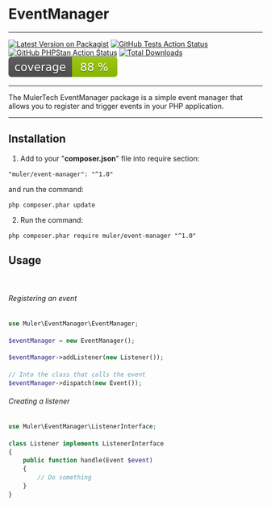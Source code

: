 # EventManager

___
[![Latest Version on Packagist](https://img.shields.io/packagist/v/mulertech/event-manager.svg?style=flat-square)](https://packagist.org/packages/mulertech/event-manager)
[![GitHub Tests Action Status](https://img.shields.io/github/actions/workflow/status/mulertech/event-manager/tests.yml?branch=main&label=tests&style=flat-square)](https://github.com/mulertech/event-manager/actions/workflows/tests.yml)
[![GitHub PHPStan Action Status](https://img.shields.io/github/actions/workflow/status/mulertech/event-manager/phpstan.yml?branch=main&label=phpstan&style=flat-square)](https://github.com/mulertech/event-manager/actions/workflows/phpstan.yml)
[![Total Downloads](https://img.shields.io/packagist/dt/mulertech/event-manager.svg?style=flat-square)](https://packagist.org/packages/mulertech/event-manager)
[![Test Coverage](https://raw.githubusercontent.com/mulertech/event-manager/main/badge-coverage.svg)](https://packagist.org/packages/mulertech/event-manager)
___

The MulerTech EventManager package is a simple event manager that allows you to register and trigger events in your PHP application.

___

## Installation

1. Add to your "**composer.json**" file into require section:

```
"muler/event-manager": "^1.0"
```

and run the command:

```
php composer.phar update
```

2. Run the command:

```
php composer.phar require muler/event-manager "^1.0"
```

## Usage

<br>

###### Registering an event

```php
use Muler\EventManager\EventManager;

$eventManager = new EventManager();

$eventManager->addListener(new Listener());

// Into the class that calls the event
$eventManager->dispatch(new Event());
```

###### Creating a listener

```php
use Muler\EventManager\ListenerInterface;

class Listener implements ListenerInterface
{
    public function handle(Event $event)
    {
        // Do something
    }
}
```